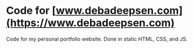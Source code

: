 # Code for [www.debadeepsen.com](https://www.debadeepsen.com)

Code for my personal portfolio website. Done in static HTML, CSS, and JS.
